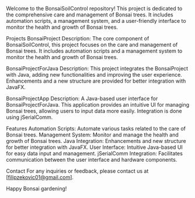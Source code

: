 Welcome to the BonsaiSoilControl repository! This project is dedicated to the comprehensive care and management of Bonsai trees. It includes automation scripts, a management system, and a user-friendly interface to monitor the health and growth of Bonsai trees.

Projects
BonsaiProject
Description: The core component of BonsaiSoilControl, this project focuses on the care and management of Bonsai trees. It includes automation scripts and a management system to monitor the health and growth of Bonsai trees.

BonsaiProjectForJava
Description: This project integrates the BonsaiProject with Java, adding new functionalities and improving the user experience. Enhancements and a new structure are provided for better integration with JavaFX.

BonsaiProjectApp
Description: A Java-based user interface for BonsaiProjectForJava. This application provides an intuitive UI for managing Bonsai trees, allowing users to input data more easily. Integration is done using jSerialComm.

Features
Automation Scripts: Automate various tasks related to the care of Bonsai trees.
Management System: Monitor and manage the health and growth of Bonsai trees.
Java Integration: Enhancements and new structure for better integration with JavaFX.
User Interface: Intuitive Java-based UI for easy data input and management.
jSerialComm Integration: Facilitates communication between the user interface and hardware components.

Contact
For any inquiries or feedback, please contact us at [filipzekovic01@gmail.com].

Happy Bonsai gardening!

